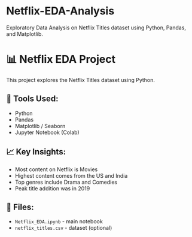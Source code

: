 # Netflix-EDA-Analysis
Exploratory Data Analysis on Netflix Titles dataset using Python, Pandas, and Matplotlib.
# 📊 Netflix EDA Project

This project explores the Netflix Titles dataset using Python.

## 🔧 Tools Used:
- Python
- Pandas
- Matplotlib / Seaborn
- Jupyter Notebook (Colab)

## 📈 Key Insights:
- Most content on Netflix is Movies
- Highest content comes from the US and India
- Top genres include Drama and Comedies
- Peak title addition was in 2019

## 📁 Files:
- `Netflix_EDA.ipynb` - main notebook
- `netflix_titles.csv` - dataset (optional)
